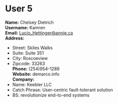 # User 5
**Name:** Chelsey Dietrich  
**Username:** Kamren  
**Email:** Lucio_Hettinger@annie.ca  
**Address:**  
  - Street: Skiles Walks  
  - Suite: Suite 351  
  - City: Roscoeview  
  - Zipcode: 33263  
**Phone:** (254)954-1289  
**Website:** demarco.info  
**Company:**  
  - Name: Keebler LLC  
  - Catch Phrase: User-centric fault-tolerant solution  
  - BS: revolutionize end-to-end systems